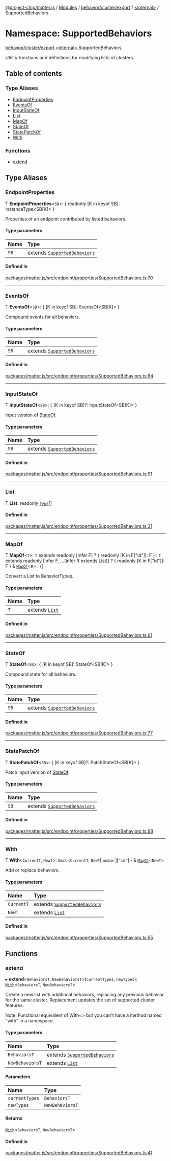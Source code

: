 [@project-chip/matter.js](../README.md) / [Modules](../modules.md) / [behavior/cluster/export](behavior_cluster_export.md) / [\<internal\>](behavior_cluster_export._internal_.md) / SupportedBehaviors

# Namespace: SupportedBehaviors

[behavior/cluster/export](behavior_cluster_export.md).[\<internal\>](behavior_cluster_export._internal_.md).SupportedBehaviors

Utility functions and definitions for modifying lists of clusters.

## Table of contents

### Type Aliases

- [EndpointProperties](behavior_cluster_export._internal_.SupportedBehaviors.md#endpointproperties)
- [EventsOf](behavior_cluster_export._internal_.SupportedBehaviors.md#eventsof)
- [InputStateOf](behavior_cluster_export._internal_.SupportedBehaviors.md#inputstateof)
- [List](behavior_cluster_export._internal_.SupportedBehaviors.md#list)
- [MapOf](behavior_cluster_export._internal_.SupportedBehaviors.md#mapof)
- [StateOf](behavior_cluster_export._internal_.SupportedBehaviors.md#stateof)
- [StatePatchOf](behavior_cluster_export._internal_.SupportedBehaviors.md#statepatchof)
- [With](behavior_cluster_export._internal_.SupportedBehaviors.md#with)

### Functions

- [extend](behavior_cluster_export._internal_.SupportedBehaviors.md#extend)

## Type Aliases

### EndpointProperties

Ƭ **EndpointProperties**\<`SB`\>: \{ readonly [K in keyof SB]: InstanceType\<SB[K]\> }

Properties of an endpoint contributed by listed behaviors.

#### Type parameters

| Name | Type |
| :------ | :------ |
| `SB` | extends [`SupportedBehaviors`](behavior_cluster_export._internal_.md#supportedbehaviors) |

#### Defined in

[packages/matter.js/src/endpoint/properties/SupportedBehaviors.ts:70](https://github.com/project-chip/matter.js/blob/6d3b6a5d957d88a9231d6ecab4bb41f8133112be/packages/matter.js/src/endpoint/properties/SupportedBehaviors.ts#L70)

___

### EventsOf

Ƭ **EventsOf**\<`SB`\>: \{ [K in keyof SB]: EventsOf\<SB[K]\> }

Compound events for all behaviors.

#### Type parameters

| Name | Type |
| :------ | :------ |
| `SB` | extends [`SupportedBehaviors`](behavior_cluster_export._internal_.md#supportedbehaviors) |

#### Defined in

[packages/matter.js/src/endpoint/properties/SupportedBehaviors.ts:84](https://github.com/project-chip/matter.js/blob/6d3b6a5d957d88a9231d6ecab4bb41f8133112be/packages/matter.js/src/endpoint/properties/SupportedBehaviors.ts#L84)

___

### InputStateOf

Ƭ **InputStateOf**\<`SB`\>: \{ [K in keyof SB]?: InputStateOf\<SB[K]\> }

Input version of [StateOf](behavior_cluster_export._internal_.SupportedBehaviors.md#stateof).

#### Type parameters

| Name | Type |
| :------ | :------ |
| `SB` | extends [`SupportedBehaviors`](behavior_cluster_export._internal_.md#supportedbehaviors) |

#### Defined in

[packages/matter.js/src/endpoint/properties/SupportedBehaviors.ts:91](https://github.com/project-chip/matter.js/blob/6d3b6a5d957d88a9231d6ecab4bb41f8133112be/packages/matter.js/src/endpoint/properties/SupportedBehaviors.ts#L91)

___

### List

Ƭ **List**: readonly [`Type`](../interfaces/behavior_export.Behavior.Type.md)[]

#### Defined in

[packages/matter.js/src/endpoint/properties/SupportedBehaviors.ts:31](https://github.com/project-chip/matter.js/blob/6d3b6a5d957d88a9231d6ecab4bb41f8133112be/packages/matter.js/src/endpoint/properties/SupportedBehaviors.ts#L31)

___

### MapOf

Ƭ **MapOf**\<`T`\>: `T` extends readonly [infer F] ? \{ readonly [K in F["id"]]: F } : `T` extends readonly [infer F, ...(infer R extends List)] ? \{ readonly [K in F["id"]]: F } & [`MapOf`](behavior_cluster_export._internal_.SupportedBehaviors.md#mapof)\<`R`\> : {}

Convert a List to BehaviorTypes.

#### Type parameters

| Name | Type |
| :------ | :------ |
| `T` | extends [`List`](behavior_cluster_export._internal_.SupportedBehaviors.md#list) |

#### Defined in

[packages/matter.js/src/endpoint/properties/SupportedBehaviors.ts:61](https://github.com/project-chip/matter.js/blob/6d3b6a5d957d88a9231d6ecab4bb41f8133112be/packages/matter.js/src/endpoint/properties/SupportedBehaviors.ts#L61)

___

### StateOf

Ƭ **StateOf**\<`SB`\>: \{ [K in keyof SB]: StateOf\<SB[K]\> }

Compound state for all behaviors.

#### Type parameters

| Name | Type |
| :------ | :------ |
| `SB` | extends [`SupportedBehaviors`](behavior_cluster_export._internal_.md#supportedbehaviors) |

#### Defined in

[packages/matter.js/src/endpoint/properties/SupportedBehaviors.ts:77](https://github.com/project-chip/matter.js/blob/6d3b6a5d957d88a9231d6ecab4bb41f8133112be/packages/matter.js/src/endpoint/properties/SupportedBehaviors.ts#L77)

___

### StatePatchOf

Ƭ **StatePatchOf**\<`SB`\>: \{ [K in keyof SB]?: PatchStateOf\<SB[K]\> }

Patch input version of [StateOf](behavior_cluster_export._internal_.SupportedBehaviors.md#stateof).

#### Type parameters

| Name | Type |
| :------ | :------ |
| `SB` | extends [`SupportedBehaviors`](behavior_cluster_export._internal_.md#supportedbehaviors) |

#### Defined in

[packages/matter.js/src/endpoint/properties/SupportedBehaviors.ts:98](https://github.com/project-chip/matter.js/blob/6d3b6a5d957d88a9231d6ecab4bb41f8133112be/packages/matter.js/src/endpoint/properties/SupportedBehaviors.ts#L98)

___

### With

Ƭ **With**\<`CurrentT`, `NewT`\>: `Omit`\<`CurrentT`, `NewT`[`number`][``"id"``]\> & [`MapOf`](behavior_cluster_export._internal_.SupportedBehaviors.md#mapof)\<`NewT`\>

Add or replace behaviors.

#### Type parameters

| Name | Type |
| :------ | :------ |
| `CurrentT` | extends [`SupportedBehaviors`](behavior_cluster_export._internal_.md#supportedbehaviors) |
| `NewT` | extends [`List`](behavior_cluster_export._internal_.SupportedBehaviors.md#list) |

#### Defined in

[packages/matter.js/src/endpoint/properties/SupportedBehaviors.ts:55](https://github.com/project-chip/matter.js/blob/6d3b6a5d957d88a9231d6ecab4bb41f8133112be/packages/matter.js/src/endpoint/properties/SupportedBehaviors.ts#L55)

## Functions

### extend

▸ **extend**\<`BehaviorsT`, `NewBehaviorsT`\>(`currentTypes`, `newTypes`): [`With`](behavior_cluster_export._internal_.SupportedBehaviors.md#with)\<`BehaviorsT`, `NewBehaviorsT`\>

Create a new list with additional behaviors, replacing any previous
behavior for the same cluster.  Replacement updates the set of supported
cluster features.

Note: Functional equivalent of With<> but you can't have a method named
"with" in a namespace.

#### Type parameters

| Name | Type |
| :------ | :------ |
| `BehaviorsT` | extends [`SupportedBehaviors`](behavior_cluster_export._internal_.md#supportedbehaviors) |
| `NewBehaviorsT` | extends [`List`](behavior_cluster_export._internal_.SupportedBehaviors.md#list) |

#### Parameters

| Name | Type |
| :------ | :------ |
| `currentTypes` | `BehaviorsT` |
| `newTypes` | `NewBehaviorsT` |

#### Returns

[`With`](behavior_cluster_export._internal_.SupportedBehaviors.md#with)\<`BehaviorsT`, `NewBehaviorsT`\>

#### Defined in

[packages/matter.js/src/endpoint/properties/SupportedBehaviors.ts:41](https://github.com/project-chip/matter.js/blob/6d3b6a5d957d88a9231d6ecab4bb41f8133112be/packages/matter.js/src/endpoint/properties/SupportedBehaviors.ts#L41)
